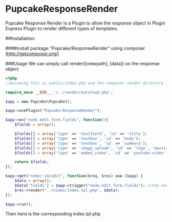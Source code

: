 PupcakeResponseRender
=====================
Pupcake Response Render is a Plugin to allow the response object in Plugin Express Plugin to render different types of templates.

##Installation:

####install package "Pupcake/ResponseRender" using composer (http://getcomposer.org/)

###Usage
We can simply call render([viewpath], [data]) on the response object

```php
<?php
//Assuming this is public/index.php and the composer vendor directory is ../vendor

require_once __DIR__.'/../vendor/autoload.php';

$app = new Pupcake\Pupcake();

$app->usePlugin("Pupcake.ResponseRender");

$app->on("node.edit.form.fields", function(){
    $fields = array();

    $fields[] = array('type' => 'textfield', 'id' => 'title');
    $fields[] = array('type' => 'textbox', 'id' => 'body');
    $fields[] = array('type' => 'textbox', 'id' => 'summary');
    $fields[] = array('type' => 'image_upload', 'id' => 'logo', 'maxsize' => '2MB');
    $fields[] = array('type' => 'embed_video', 'id' => 'youtube-video', 'provider' => 'youtube');

    return $fields;
});

$app->get("node/:id/edit", function($req, $res) use ($app) { 
    $data = array();
    $data['fields'] = $app->trigger("node.edit.form.fields"); //the node edit form creation
    $res->render("../views/index.tpl.php", $data);
});

$app->run();
```

Then here is the corresponding index.tpl.php 
    <h1><?php echo $fields; ?></h1>
